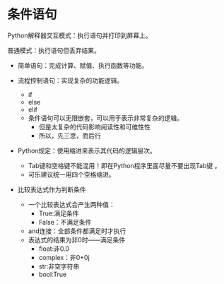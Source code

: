 # 条件语句

Python解释器交互模式：执行语句并打印到屏幕上。

普通模式：执行语句但丢弃结果。



- 简单语句：完成计算、赋值、执行函数等功能。

- 流程控制语句：实现复杂的功能逻辑。
  - if
  - else
  - elif
  - 条件语句可以无限嵌套，可以用于表示非常复杂的逻辑。
    - 但是太复杂的代码影响阅读性和可维性性
    - 所以，先三思，而后行



- Python规定：使用缩进来表示其代码的逻辑层次。
  - Tab键和空格键不能混用！即在Python程序里面尽量不要出现Tab键 。
  - 可乐建议统一用四个空格缩进。
- 比较表达式作为判断条件
  - 一个比较表达式会产生两种值：
    - True:满足条件
    - False：不满足条件
  - and连接：全部条件都满足时才执行
  - 表达式的结果为非0时——满足条件
    - float:非0.0
    - complex：非0+0j
    - str:非空字符串
    - bool:True



